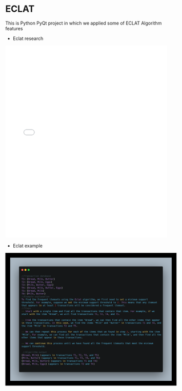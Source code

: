 # ECLAT
This is Python PyQt project in which we applied some of ECLAT Algorithm features 

 - Eclat research
<div>
<iframe src="assets/Eclat_Algorithm_Research.pdf"
    frameBorder="0"
    scrolling="auto"
    height="600px"
    width="100%">
    </iframe>
</div>

 - Eclat example
 <img src="assets/algorithm_example.png" style="border:15px solid black">